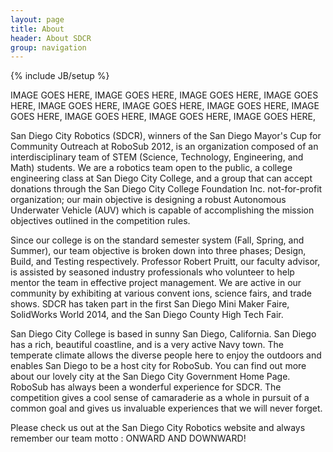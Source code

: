 ```yaml
---
layout: page
title: About
header: About SDCR
group: navigation
---
```

{% include JB/setup %}

<!--
Google Map embed:

Original object:
<iframe width="600" height="450" frameborder="0" style="border:0" src="https://www.google.com/maps/embed/v1/place?q=san%20diego%20city%20college&key=AIzaSyC-c-4P3FhPrpP08DmDmrwjG44DUE3v_LU"></iframe>

Fluid Map Maintaining:
http://codepen.io/bradfrost/full/vwInb

Uncle Dave's Ol' Padded Box:
http://daverupert.com/2012/04/uncle-daves-ol-padded-box/
-->

<div id="wrapper">
    <div id = "leftcolumn">IMAGE GOES HERE, IMAGE GOES HERE, IMAGE GOES HERE, IMAGE GOES HERE, IMAGE GOES HERE, IMAGE GOES HERE, IMAGE GOES HERE, IMAGE GOES HERE, IMAGE GOES HERE, IMAGE GOES HERE, IMAGE GOES HERE,
    </div>
    <div id= "rightcolumn">
    <p> San Diego City Robotics (SDCR), winners of the San Diego Mayor's Cup for Community Outreach at RoboSub 2012, is an organization composed of an interdisciplinary team of STEM (Science, Technology, Engineering, and Math) students. We are a robotics team open to the public, a college engineering class at San Diego City College, and a group that can accept donations through the San 
Diego City College Foundation Inc. not-for-profit organization; our main objective is designing a robust Autonomous Underwater Vehicle (AUV) which is capable of accomplishing the mission objectives outlined in the competition rules. 
 
Since our college is on the standard semester system (Fall, Spring, and Summer), our team objective is broken down into three phases; Design, Build, and Testing respectively. Professor Robert Pruitt, our faculty advisor, is assisted by seasoned industry professionals who volunteer to help mentor the team in effective project management. We are active in our community by exhibiting at various convent
ions, science fairs, and trade shows. SDCR has taken part in the first San Diego Mini Maker Faire, SolidWorks World 2014, and the San Diego County High Tech Fair.
 
San Diego City College is based in sunny San Diego, California. San Diego has a rich, beautiful coastline, and is a very active Navy town. The temperate climate allows the diverse people here to enjoy the outdoors and enables San Diego to be a host city for RoboSub. You can find out more about our lovely city at the San Diego City Government Home Page. RoboSub has always been a wonderful experience for SDCR. The competition gives a cool sense of camaraderie as a whole in pursuit of a common goal and gives us invaluable experiences that we will never forget.
 
Please check us out at the San Diego City Robotics website and always remember our team motto : ONWARD AND DOWNWARD!
</p>
    </div>
</div>
